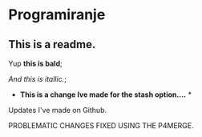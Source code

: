 # Programiranje

## This is a readme.

Yup **this is bald**;

*And this is itallic.*;

* **This is a change Ive made for the stash option....** *


Updates I've made on Github.

PROBLEMATIC CHANGES FIXED USING THE P4MERGE.
